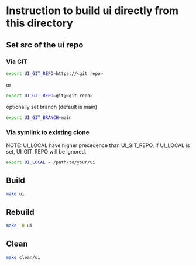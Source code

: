 # Instruction to build ui directly from this directory

## Set src of the ui repo

### Via GIT

```bash
export UI_GIT_REPO=https://<git repo>
```

or

```bash
export UI_GIT_REPO=git@<git repo>
```

optionally set branch (default is main)

```bash
export UI_GIT_BRANCH=main
```

### Via symlink to existing clone

NOTE: UI_LOCAL have higher precedence than UI_GIT_REPO, if UI_LOCAL is set, UI_GIT_REPO will be ignored.

```bash
export UI_LOCAL = /path/to/your/ui
```

## Build

```bash
make ui
```

## Rebuild

```bash
make -B ui
```

## Clean

```bash
make clean/ui
```
